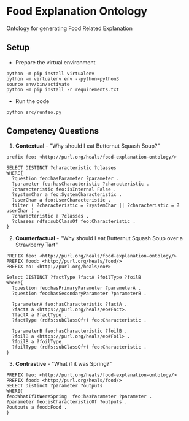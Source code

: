 # Food Explanation Ontology
Ontology for generating Food Related Explanation

## Setup

* Prepare the virtual environment

```
python -m pip install virtualenv
python -m virtualenv env --python=python3
source env/bin/activate
python -m pip install -r requirements.txt
```

* Run the code

```
python src/runfeo.py
```

## Competency Questions

1. **Contextual** - "Why should I eat Butternut Squash Soup?"

```
prefix feo: <http://purl.org/heals/food-explanation-ontology/>

SELECT DISTINCT ?characteristic ?classes
WHERE{
  ?question feo:hasParameter ?parameter .
  ?parameter feo:hasCharacteristic ?characteristic .
  ?characteristic feo:isInternal False .
  ?systemChar a feo:SystemCharacteristic .
  ?userChar a feo:UserCharacteristic .
  filter ( ?characteristic = ?systemChar || ?characteristic = ?userChar ) .
  ?characteristic a ?classes .
  ?classes rdfs:subClassOf feo:Characteristic .
}
```

2. **Counterfactual** - "Why should I eat Butternut Squash Soup over a Strawberry Tart"

```
PREFIX feo: <http://purl.org/heals/food-explanation-ontology/>
PREFIX food: <http://purl.org/heals/food/>
PREFIX eo: <http://purl.org/heals/eo#>

Select DISTINCT ?factType ?factA ?foilType ?foilB
Where{
  ?question feo:hasPrimaryParameter ?parameterA .
  ?question feo:hasSecondaryParameter ?parameterB .

  ?parameterA feo:hasCharacteristic ?factA .
  ?factA a <https://purl.org/heals/eo#Fact>.
  ?factA a ?factType .
  ?factType (rdfs:subClassOf+) feo:Characteristic .
  
  ?parameterB feo:hasCharacteristic ?foilB .
  ?foilB a <https://purl.org/heals/eo#Foil> .
  ?foilB a ?foilType.
  ?foilType (rdfs:subClassOf+) feo:Characteristic .
}
```

3. **Contrastive** - "What if it was Spring?"

```
PREFIX feo: <http://purl.org/heals/food-explanation-ontology/>
PREFIX food: <http://purl.org/heals/food/>
SELECT Distinct ?parameter ?outputs
WHERE{
feo:WhatIfItWereSpring  feo:hasParameter ?parameter .
?parameter feo:isCharacteristicOf ?outputs .
?outputs a food:Food .
}
```
